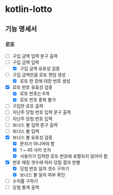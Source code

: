 # kotlin-lotto

## 기능 명세서

### 로또

- [ ] 구입 금액 입력 문구 출력
- [ ] 구입 금액 입력
    - [x] 구입 금액 유효성 검증
- [ ] 구입 금액만큼 로또 랜덤 생성
    - [x] 로또 한 장에 대한 번호 생성
- [x] 로또 번호 유효성 검증
    - [x] 로또 번호는 6개
    - [x] 로또 번호 중복 불가
- [ ] 구입한 로또 출력
- [ ] 지난주 당첨 번호 입력 문구 출력
- [ ] 지난주 당첨 번호 입력
- [ ] 보너스 볼 입력 문구 출력
- [ ] 보너스 볼 입력
- [x] 보너스 볼 유효성 검증
    - [x] 문자가 아니어야 함
    - [x] 1 ~ 45 사이 숫자
    - [x] 사용자가 입력한 로또 번호에 포함되지 않아야 함
- [x] 번호 매칭 갯수에 따라 당첨 결과 판별
    - [x] 당첨 번호 일치 갯수 구하기
    - [x] 보너스 볼 일치 여부 확인
- [ ] 수익률 구하기
- [ ] 당첨 통계 출력